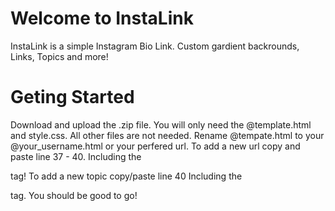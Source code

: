 Welcome to InstaLink
=================

InstaLink is a simple Instagram Bio Link. Custom gardient backrounds, Links, Topics and more! 

Geting Started
==============

Download and upload the .zip file. You will only need the @template.html and style.css. All other files are not needed. Rename @tempate.html to your @your_username.html or your perfered url. To add a new url copy and paste line 37 - 40. Including the <p> tag! To add a new topic copy/paste line 40 Including the <p> tag. You should be good to go!
